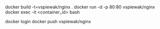 docker build -t=vspiewak/nginx .
docker run -d -p 80:80 vspiewak/nginx
docker exec -it <container_id> bash

docker login
docker push vspiewak/nginx
